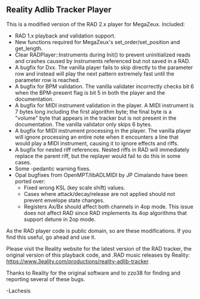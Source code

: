 ## Reality Adlib Tracker Player

This is a modified version of the RAD 2.x player for MegaZeux. Included:

* RAD 1.x playback and validation support.
* New functions required for MegaZeux's set_order/set_position and get_length.
* Clear RADPlayer::Instruments during Init() to prevent uninitialized reads and
  crashes caused by instruments referenced but not saved in a RAD.
* A bugfix for Dxx. The vanilla player fails to skip directly to the parameter
  row and instead will play the next pattern extremely fast until the parameter
  row is reached.
* A bugfix for BPM validation. The vanilla validater incorrectly checks bit 6
  when the BPM-present flag is bit 5 in both the player and the documentation.
* A bugfix for MIDI instrument validation in the player. A MIDI instrument is 7
  bytes long including the first algorithm byte; the final byte is a "volume"
  byte that appears in the tracker but is not present in the documentation.
  The vanilla validator only skips 6 bytes.
* A bugfix for MIDI instrument processing in the player. The vanilla player
  will ignore processing an entire note when it encounters a line that would
  play a MIDI instrument, causing it to ignore effects and riffs.
* A bugfix for nested riff references. Nested riffs in RAD will immediately
  replace the parent riff, but the replayer would fail to do this in some cases.
* Some -pedantic warning fixes.
* Opal bugfixes from OpenMPT/libADLMIDI by JP Cimalando have been ported over:
  * Fixed wrong KSL (key scale shift) values.
  * Cases where attack/decay/release are not applied should not prevent envelope
    state changes.
  * Registers Ax/Bx should affect both channels in 4op mode. This issue does not
    affect RAD since RAD implements its 4op algorithms that support detune in
    2op mode.

As the RAD player code is public domain, so are these modifications. If you find this
useful, go ahead and use it.

Please visit the Reality website for the latest version of the RAD tracker, the
original version of this playback code, and .RAD music releases by Reality:
<https://www.3eality.com/productions/reality-adlib-tracker>.

Thanks to Reality for the original software and to zzo38 for finding and
reporting several of these bugs.

-Lachesis
